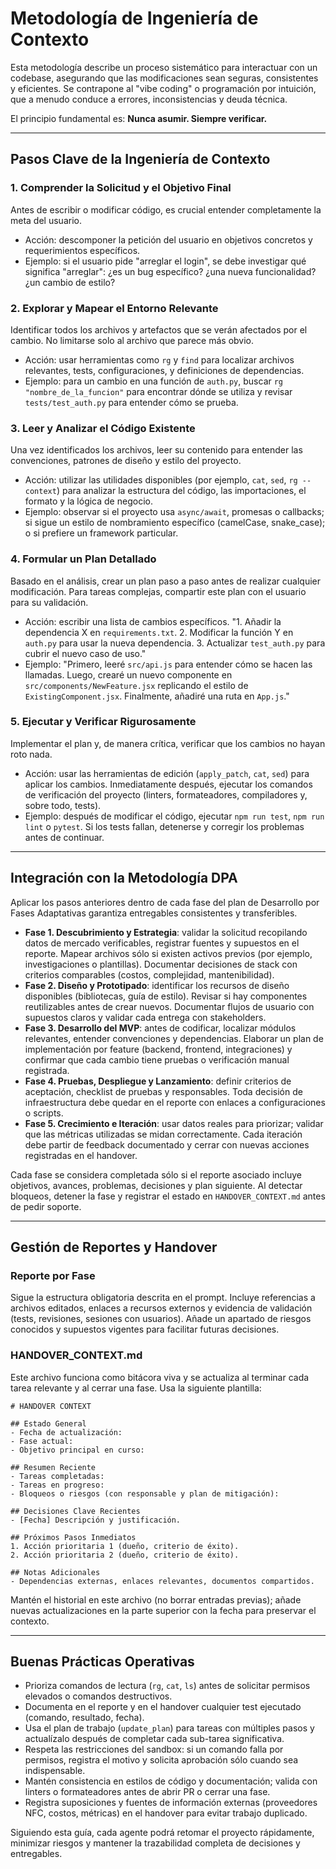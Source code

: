 # Metodología de Ingeniería de Contexto

Esta metodología describe un proceso sistemático para interactuar con un codebase, asegurando que las modificaciones sean seguras, consistentes y eficientes. Se contrapone al "vibe coding" o programación por intuición, que a menudo conduce a errores, inconsistencias y deuda técnica.

El principio fundamental es: **Nunca asumir. Siempre verificar.**

---

## Pasos Clave de la Ingeniería de Contexto

### 1. Comprender la Solicitud y el Objetivo Final
Antes de escribir o modificar código, es crucial entender completamente la meta del usuario.
- Acción: descomponer la petición del usuario en objetivos concretos y requerimientos específicos.
- Ejemplo: si el usuario pide "arreglar el login", se debe investigar qué significa "arreglar": ¿es un bug específico? ¿una nueva funcionalidad? ¿un cambio de estilo?

### 2. Explorar y Mapear el Entorno Relevante
Identificar todos los archivos y artefactos que se verán afectados por el cambio. No limitarse solo al archivo que parece más obvio.
- Acción: usar herramientas como `rg` y `find` para localizar archivos relevantes, tests, configuraciones, y definiciones de dependencias.
- Ejemplo: para un cambio en una función de `auth.py`, buscar `rg "nombre_de_la_funcion"` para encontrar dónde se utiliza y revisar `tests/test_auth.py` para entender cómo se prueba.

### 3. Leer y Analizar el Código Existente
Una vez identificados los archivos, leer su contenido para entender las convenciones, patrones de diseño y estilo del proyecto.
- Acción: utilizar las utilidades disponibles (por ejemplo, `cat`, `sed`, `rg --context`) para analizar la estructura del código, las importaciones, el formato y la lógica de negocio.
- Ejemplo: observar si el proyecto usa `async/await`, promesas o callbacks; si sigue un estilo de nombramiento específico (camelCase, snake_case); o si prefiere un framework particular.

### 4. Formular un Plan Detallado
Basado en el análisis, crear un plan paso a paso antes de realizar cualquier modificación. Para tareas complejas, compartir este plan con el usuario para su validación.
- Acción: escribir una lista de cambios específicos. "1. Añadir la dependencia X en `requirements.txt`. 2. Modificar la función Y en `auth.py` para usar la nueva dependencia. 3. Actualizar `test_auth.py` para cubrir el nuevo caso de uso."
- Ejemplo: "Primero, leeré `src/api.js` para entender cómo se hacen las llamadas. Luego, crearé un nuevo componente en `src/components/NewFeature.jsx` replicando el estilo de `ExistingComponent.jsx`. Finalmente, añadiré una ruta en `App.js`."

### 5. Ejecutar y Verificar Rigurosamente
Implementar el plan y, de manera crítica, verificar que los cambios no hayan roto nada.
- Acción: usar las herramientas de edición (`apply_patch`, `cat`, `sed`) para aplicar los cambios. Inmediatamente después, ejecutar los comandos de verificación del proyecto (linters, formateadores, compiladores y, sobre todo, tests).
- Ejemplo: después de modificar el código, ejecutar `npm run test`, `npm run lint` o `pytest`. Si los tests fallan, detenerse y corregir los problemas antes de continuar.

---

## Integración con la Metodología DPA

Aplicar los pasos anteriores dentro de cada fase del plan de Desarrollo por Fases Adaptativas garantiza entregables consistentes y transferibles.

- **Fase 1. Descubrimiento y Estrategia**: validar la solicitud recopilando datos de mercado verificables, registrar fuentes y supuestos en el reporte. Mapear archivos sólo si existen activos previos (por ejemplo, investigaciones o plantillas). Documentar decisiones de stack con criterios comparables (costos, complejidad, mantenibilidad).
- **Fase 2. Diseño y Prototipado**: identificar los recursos de diseño disponibles (bibliotecas, guía de estilo). Revisar si hay componentes reutilizables antes de crear nuevos. Documentar flujos de usuario con supuestos claros y validar cada entrega con stakeholders.
- **Fase 3. Desarrollo del MVP**: antes de codificar, localizar módulos relevantes, entender convenciones y dependencias. Elaborar un plan de implementación por feature (backend, frontend, integraciones) y confirmar que cada cambio tiene pruebas o verificación manual registrada.
- **Fase 4. Pruebas, Despliegue y Lanzamiento**: definir criterios de aceptación, checklist de pruebas y responsables. Toda decisión de infraestructura debe quedar en el reporte con enlaces a configuraciones o scripts.
- **Fase 5. Crecimiento e Iteración**: usar datos reales para priorizar; validar que las métricas utilizadas se midan correctamente. Cada iteración debe partir de feedback documentado y cerrar con nuevas acciones registradas en el handover.

Cada fase se considera completada sólo si el reporte asociado incluye objetivos, avances, problemas, decisiones y plan siguiente. Al detectar bloqueos, detener la fase y registrar el estado en `HANDOVER_CONTEXT.md` antes de pedir soporte.

---

## Gestión de Reportes y Handover

### Reporte por Fase
Sigue la estructura obligatoria descrita en el prompt. Incluye referencias a archivos editados, enlaces a recursos externos y evidencia de validación (tests, revisiones, sesiones con usuarios). Añade un apartado de riesgos conocidos y supuestos vigentes para facilitar futuras decisiones.

### HANDOVER_CONTEXT.md
Este archivo funciona como bitácora viva y se actualiza al terminar cada tarea relevante y al cerrar una fase. Usa la siguiente plantilla:

```
# HANDOVER CONTEXT

## Estado General
- Fecha de actualización:
- Fase actual:
- Objetivo principal en curso:

## Resumen Reciente
- Tareas completadas:
- Tareas en progreso:
- Bloqueos o riesgos (con responsable y plan de mitigación):

## Decisiones Clave Recientes
- [Fecha] Descripción y justificación.

## Próximos Pasos Inmediatos
1. Acción prioritaria 1 (dueño, criterio de éxito).
2. Acción prioritaria 2 (dueño, criterio de éxito).

## Notas Adicionales
- Dependencias externas, enlaces relevantes, documentos compartidos.
```

Mantén el historial en este archivo (no borrar entradas previas); añade nuevas actualizaciones en la parte superior con la fecha para preservar el contexto.

---

## Buenas Prácticas Operativas

- Prioriza comandos de lectura (`rg`, `cat`, `ls`) antes de solicitar permisos elevados o comandos destructivos.
- Documenta en el reporte y en el handover cualquier test ejecutado (comando, resultado, fecha).
- Usa el plan de trabajo (`update_plan`) para tareas con múltiples pasos y actualízalo después de completar cada sub-tarea significativa.
- Respeta las restricciones del sandbox: si un comando falla por permisos, registra el motivo y solicita aprobación sólo cuando sea indispensable.
- Mantén consistencia en estilos de código y documentación; valida con linters o formateadores antes de abrir PR o cerrar una fase.
- Registra suposiciones y fuentes de información externas (proveedores NFC, costos, métricas) en el handover para evitar trabajo duplicado.

Siguiendo esta guía, cada agente podrá retomar el proyecto rápidamente, minimizar riesgos y mantener la trazabilidad completa de decisiones y entregables.
